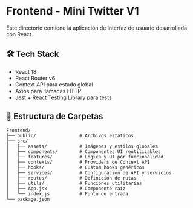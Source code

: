 # Frontend - Mini Twitter V1

Este directorio contiene la aplicación de interfaz de usuario desarrollada con React.

## 🛠 Tech Stack

- React 18
- React Router v6
- Context API para estado global
- Axios para llamadas HTTP
- Jest + React Testing Library para tests

## 📂 Estructura de Carpetas

```plaintext
Frontend/
├── public/                # Archivos estáticos
├── src/
│   ├── assets/            # Imágenes y estilos globales
│   ├── components/        # Componentes UI reutilizables
│   ├── features/          # Lógica y UI por funcionalidad
│   ├── contexts/          # Providers de Context API
│   ├── hooks/             # Custom hooks genéricos
│   ├── services/          # Configuración de API y servicios
│   ├── routes/            # Definición de rutas
│   ├── utils/             # Funciones utilitarias
│   ├── App.jsx            # Componente raíz
│   └── index.js           # Punto de entrada
└── package.json